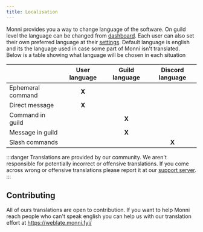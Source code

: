 ```yaml
---
title: Localisation
---
```


Monni provides you a way to change language of the software. On guild level the language can be changed from [dashboard](https://monni.fyi/dashboard/). Each user can also set their own preferred language at their [settings](https://monni.fyi/settings/dashboard/localisation). Default language is english and its the language used in case some part of Monni isn't translated. Below is a table showing what language will be chosen in each situation




|   | User language | Guild language | Discord language |
|---|---|---|---|
| Ephemeral command  | <center>**X**</center> |   |
| Direct message | <center>**X**</center>  |   |   |
| Command in guild |   |  <center>**X**</center> |   |
| Message in guild | | <center>**X**</center>|   |
| Slash commands | | | <center>**X**</center>|



:::danger
Translations are provided by our community. We aren't responsible for potentially incorrect or offensive translations. If you come across wrong or offensive translations please report it at our [support server](https://discord.com/invite/kEKuDRE3Jv).
:::

## Contributing
All of ours translations are open to contribution. If you want to help Monni reach people who can't speak english you can help us with our translation effort at https://weblate.monni.fyi/
